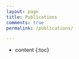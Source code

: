 ```yaml
---
layout: page
title: Publications
comments: true
permalink: /publications/

---
```


* content
{:toc}
